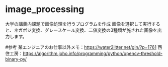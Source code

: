 # image_processing
大学の講義内課題で画像処理を行うプログラムを作成
画像を選択して実行すると、ネガポジ変換、グレースケール変換、二値変換の3種類が施された画像を出力します。

#参考
某エンジニアのお仕事以外メモ：https://water2litter.net/gin/?p=1761
西住工房：https://algorithm.joho.info/programming/python/opencv-threshold-binary-py/
